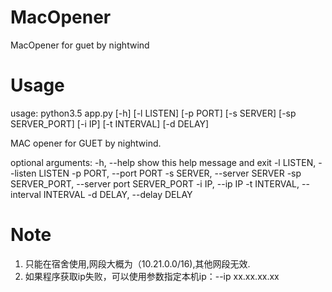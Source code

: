 # MacOpener
MacOpener for guet by nightwind

# Usage
usage: python3.5 app.py [-h] [-l LISTEN] [-p PORT] [-s SERVER] [-sp SERVER_PORT] [-i IP]
              [-t INTERVAL] [-d DELAY]

MAC opener for GUET by nightwind.

optional arguments:
  -h, --help            show this help message and exit
  -l LISTEN, --listen LISTEN
  -p PORT, --port PORT
  -s SERVER, --server SERVER
  -sp SERVER_PORT, --server port SERVER_PORT
  -i IP, --ip IP
  -t INTERVAL, --interval INTERVAL
  -d DELAY, --delay DELAY
  
  
# Note
  1. 只能在宿舍使用,网段大概为（10.21.0.0/16),其他网段无效.
  2. 如果程序获取ip失败，可以使用参数指定本机ip：--ip xx.xx.xx.xx
